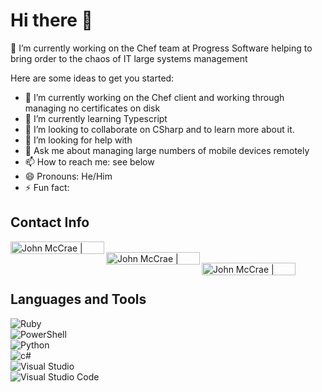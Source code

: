 # Hi there 👋
🔭 I’m currently working on the Chef team at Progress Software helping to bring order to the chaos of IT large systems management
<!--
**johnmccrae/johnmccrae** is a ✨ _special_ ✨ repository because its `README.md` (this file) appears on your GitHub profile.
-->
Here are some ideas to get you started:

- 🔭 I’m currently working on the Chef client and working through managing no certificates on disk
- 🌱 I’m currently learning Typescript
- 👯 I’m looking to collaborate on CSharp and to learn more about it. 
- 🤔 I’m looking for help with 
- 💬 Ask me about managing large numbers of mobile devices remotely
- 📫 How to reach me: see below
- 😄 Pronouns: He/Him
- ⚡ Fun fact: 


## Contact Info

[<img align="left" alt="John McCrae | Email" width="150px" height="20px" src="https://img.shields.io/badge/John McCrae%20%7C%20Email-0078D4?style=flat-square&logo=MicrosoftExchange&logoColor=white"/>][email]
<br/>
[<img align="left" alt="John McCrae | Twitter" width="150px" height="20px" src="https://img.shields.io/badge/Hayfever76%20%7C%20Twitter-1DA1F2?style=flat-square&logo=Twitter&logoColor=white"/>][twitter]
<br/>
[<img align="left" alt="John McCrae | LinkedIn" width="150px" height="20px" src="https://img.shields.io/badge/John McCrae%20%7C%20linkedin-0A66C2?style=flat-square&logo=LinkedIn&logoColor=white"/>][twitter]
<br/>

[email]: mailto:john.mccrae@progress.com
[twitter]: https://twitter.com/hayfever76
[linkedin]: https://www.linkedin.com/in/johnmccrae/

## Languages and Tools
![Ruby](https://img.shields.io/badge/Ruby-CC342D?style=for-the-badge&logo=ruby&logoColor=white)
<br/>
![PowerShell](https://img.shields.io/badge/PowerShell-5391FE?style=for-the-badge&logo=powershell&logoColor=white)
<br/>
![Python](https://img.shields.io/badge/Python-3776AB?style=for-the-badge&logo=Python&logoColor=white)
<br/>
![c#](https://img.shields.io/badge/CSharp-239120?style=for-the-badge&logo=Csharp&logoColor=White)
<br/>
![Visual Studio](https://img.shields.io/badge/VisualStudio-5C2D91?style=for-the-badge&logo=visualstudio&logoColor=White)
<br/>
![Visual Studio Code](https://img.shields.io/badge/VisualStudioCode-007ACC?style=for-the-badge&logo=visualstudiocode&logoColor=White)
<br/>

